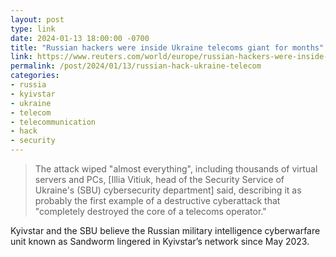 ```yaml
---
layout: post
type: link
date: 2024-01-13 18:00:00 -0700
title: "Russian hackers were inside Ukraine telecoms giant for months"
link: https://www.reuters.com/world/europe/russian-hackers-were-inside-ukraine-telecoms-giant-months-cyber-spy-chief-2024-01-04/
permalink: /post/2024/01/13/russian-hack-ukraine-telecom
categories: 
- russia
- kyivstar
- ukraine
- telecom
- telecommunication
- hack
- security
---
```

<blockquote>The attack wiped "almost everything", including thousands of virtual servers and PCs, [Illia Vitiuk, head of the Security Service of Ukraine's (SBU) cybersecurity department] said, describing it as probably the first example of a destructive cyberattack that "completely destroyed the core of a telecoms operator."</blockquote>
<p>Kyivstar and the SBU believe the Russian military intelligence cyberwarfare unit known as Sandworm lingered in Kyivstar’s network since May 2023.</p>